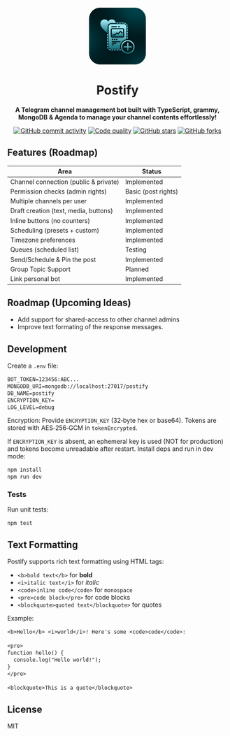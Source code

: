 <p align="center">
<img src="https://raw.githubusercontent.com/Burhanverse/assets/refs/heads/main/postify.png" alt="RSS-ify Bot" width="130">
</p>
<h1 align="center">Postify</h1>

<p align="center"><b>A Telegram channel management bot built with TypeScript, grammy, MongoDB & Agenda to manage your channel contents effortlessly!</b></p>

<div align="center">

[![GitHub commit activity](https://img.shields.io/github/commit-activity/m/Burhanverse/postify?logo=git&label=commit)](https://github.com/Burhanverse/postify/commits)
[![Code quality](https://img.shields.io/codefactor/grade/github/Burhanverse/postify?logo=codefactor)](https://www.codefactor.io/repository/github/Burhanverse/postify)
[![GitHub stars](https://img.shields.io/github/stars/Burhanverse/postify?style=social)](https://github.com/Burhanverse/postify/stargazers)
[![GitHub forks](https://img.shields.io/github/forks/Burhanverse/postify?style=social)](https://github.com/Burhanverse/postify/fork)

</div>

## Features (Roadmap)

| Area                                  | Status                  |
| ------------------------------------- | ----------------------- |
| Channel connection (public & private) | Implemented             |
| Permission checks (admin rights)      | Basic (post rights)     |
| Multiple channels per user            | Implemented             |
| Draft creation (text, media, buttons) | Implemented             |
| Inline buttons (no counters)          | Implemented             |
| Scheduling (presets + custom)         | Implemented             |
| Timezone preferences                  | Implemented             |
| Queues (scheduled list)               | Testing                 |
| Send/Schedule & Pin the post          | Implemented             |
| Group Topic Support                   | Planned                 |
| Link personal bot                     | Implemented             |

## Roadmap (Upcoming Ideas)

- Add support for shared-access to other channel admins
- Improve text formating of the response messages.

## Development

Create a `.env` file:

```
BOT_TOKEN=123456:ABC...
MONGODB_URI=mongodb://localhost:27017/postify
DB_NAME=postify
ENCRYPTION_KEY=
LOG_LEVEL=debug
```

Encryption: Provide `ENCRYPTION_KEY` (32‑byte hex or base64). Tokens are stored with AES‑256‑GCM in `tokenEncrypted`.

If `ENCRYPTION_KEY` is absent, an ephemeral key is used (NOT for production) and tokens become unreadable after restart.
Install deps and run in dev mode:

```
npm install
npm run dev
```

### Tests

Run unit tests:

```
npm test
```

## Text Formatting

Postify supports rich text formatting using HTML tags:

- `<b>bold text</b>` for **bold**
- `<i>italic text</i>` for _italic_
- `<code>inline code</code>` for `monospace`
- `<pre>code block</pre>` for code blocks
- `<blockquote>quoted text</blockquote>` for quotes

Example:

```
<b>Hello</b> <i>world</i>! Here's some <code>code</code>:

<pre>
function hello() {
  console.log("Hello world!");
}
</pre>

<blockquote>This is a quote</blockquote>
```

## License

MIT
